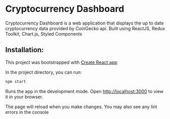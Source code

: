 # Cryptocurrency Dashboard
Cryptocurrency Dashboard
is a web application that displays the up to date cryptocurrency data provided by CoinGecko api.
Built using ReactJS, Redux Toolkit, Chart.js, Styled Components


## Installation:
This project was bootstrapped with [Create React app]((https://create-react-app.dev/docs/getting-started/))

In the project directory, you can run:

```bash
npm start
```
Runs the app in the development mode.
Open [http://localhost:3000](http://localhost:3000) to view it in your browser.

The page will reload when you make changes.
You may also see any lint errors in the console

